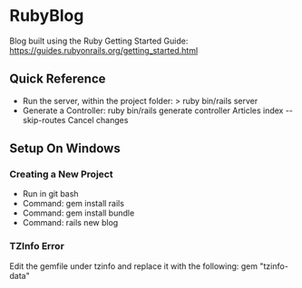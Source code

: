 # RubyBlog
Blog built using the Ruby Getting Started Guide: https://guides.rubyonrails.org/getting_started.html


## Quick Reference
* Run the server, within the project folder: > ruby bin/rails server
* Generate a Controller: ruby bin/rails generate controller Articles index --skip-routes
Cancel changes

## Setup On Windows
### Creating a New Project
* Run in git bash
* Command: gem install rails
* Command: gem install bundle
* Command: rails new blog
### TZInfo Error
Edit the gemfile under tzinfo and replace it with the following: gem "tzinfo-data"
